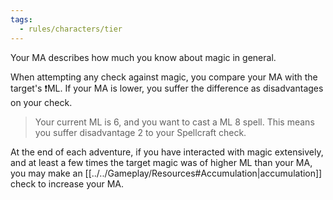 ```yaml
---
tags:
  - rules/characters/tier
---
```

Your MA describes how much you know about magic in general.

When attempting any check against magic, you compare your MA with the target's ❗ML. If your MA is lower, you suffer the difference as disadvantages on your check.
> Your current ML is 6, and you want to cast a ML 8 spell. This means you suffer disadvantage 2 to your Spellcraft check.

At the end of each adventure, if you have interacted with magic extensively, and at least a few times the target magic was of higher ML than your MA, you may make an [[../../Gameplay/Resources#Accumulation|accumulation]] check to increase your MA.